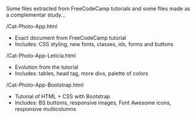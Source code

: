 
Some files extracted from FreeCodeCamp tutorials and some files made as a complementar study...

/Cat-Photo-App.html
  * Exact document from FreeCodeCamp tutorial
  * Includes: CSS styling, new fonts, classes, ids, forms and buttons
  
/Cat-Photo-App-Leticia.html
  * Evolution from the tutorial
  * Includes: tables, head tag, more divs, palette of colors
 
/Cat-Photo-App-Bootstrap.html
  * Tutorial of HTML + CSS with Bootstrap
  * Includes: BS buttoms, responsive images, Font Awesome icons, responsive multicolumns 
